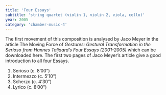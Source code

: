 ```yaml
---
title: 'Four Essays'
subtitle: 'string quartet (violin 1, violin 2, viola, cello)'
year: 2005
category: 'chamber-music-4'
---
```


The first movement of this composition is analysed by Jaco Meyer in the article The Moving Force of *Gestures: Gestural Transformation in the Serioso from Hannes Taljaard’s Four Essays (2001-2005)* which can be downloaded here. The first two pages of Jaco Meyer’s article give a good introduction to all four Essays.

1. Serioso (c. 8’00”)
2. Intermezzo (c. 5’10”)
3. Scherzo (c. 4’30”)
4. Lyrico (c. 8’00”)